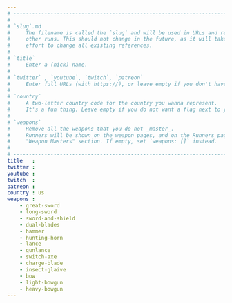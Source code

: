 ```yaml
---
# --------------------------------------------------------------------------------
#
# `slug`.md
#     The filename is called the `slug` and will be used in URLs and referencing
#     other runs. This should not change in the future, as it will take some
#     effort to change all existing references.
#
# `title`
#     Enter a (nick) name.
#
# `twitter` , `youtube`, `twitch`, `patreon`
#     Enter full URLs (with https://), or leave empty if you don't have it.
#
# `country`
#     A two-letter country code for the country you wanna represent.
#     It's a fun thing. Leave empty if you do not want a flag next to your name.
#
# `weapons`
#     Remove all the weapons that you do not _master_.
#     Runners will be shown on the weapon pages, and on the Runners page under the
#     "Weapon Masters" section. If empty, set `weapons: []` instead.
#
# --------------------------------------------------------------------------------
title   :
twitter :
youtube :
twitch  :
patreon :
country : us
weapons :
    - great-sword
    - long-sword
    - sword-and-shield
    - dual-blades
    - hammer
    - hunting-horn
    - lance
    - gunlance
    - switch-axe
    - charge-blade
    - insect-glaive
    - bow
    - light-bowgun
    - heavy-bowgun
---
```

